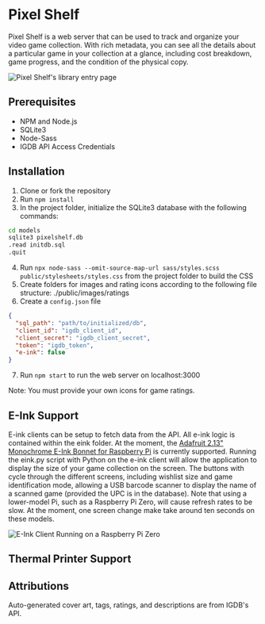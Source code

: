 # Pixel Shelf

Pixel Shelf is a web server that can be used to track and organize your video game collection. With rich metadata, you
can see all the details about a particular game in your collection at a glance, including cost breakdown, game progress,
and the condition of the physical copy.

![Pixel Shelf's library entry page](https://alexsmbaratti.com/images/pixel-shelf/library_screenshot.png)

## Prerequisites

* NPM and Node.js
* SQLite3
* Node-Sass
* IGDB API Access Credentials

## Installation

1. Clone or fork the repository
2. Run `npm install`
3. In the project folder, initialize the SQLite3 database with the following commands:

```sh
cd models
sqlite3 pixelshelf.db
.read initdb.sql
.quit
```

4. Run `npx node-sass --omit-source-map-url sass/styles.scss public/stylesheets/styles.css` from the project folder to
   build the CSS
5. Create folders for images and rating icons according to the following file structure: ./public/images/ratings
6. Create a `config.json` file

```json
{
  "sql_path": "path/to/initialized/db",
  "client_id": "igdb_client_id",
  "client_secret": "igdb_client_secret",
  "token": "igdb_token",
  "e-ink": false
}
```

7. Run `npm start` to run the web server on localhost:3000

Note: You must provide your own icons for game ratings.

## E-Ink Support

E-ink clients can be setup to fetch data from the API. All e-ink logic is contained within the eink folder. At the
moment, the [Adafruit 2.13" Monochrome E-Ink Bonnet for Raspberry Pi](https://www.adafruit.com/product/4687) is
currently supported. Running the eink.py script with Python on the e-ink client will allow the application to display
the size of your game collection on the screen. The buttons with cycle through the different screens, including wishlist
size and game identification mode, allowing a USB barcode scanner to display the name of a scanned game (provided the
UPC is in the database). Note that using a lower-model Pi, such as a Raspberry Pi Zero, will cause refresh rates to be
slow. At the moment, one screen change make take around ten seconds on these models.

![E-Ink Client Running on a Raspberry Pi Zero](https://alexsmbaratti.com/images/pixel-shelf/e_ink_example.jpg)

## Thermal Printer Support

## Attributions

Auto-generated cover art, tags, ratings, and descriptions are from IGDB's API.